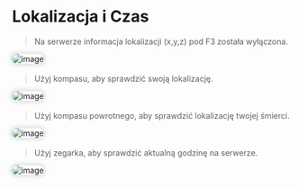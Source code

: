 <style>
img:not(.medium-zoom-image--opened):not(.navbar-link-icon) {
    max-width: 40%;
    margin: 0 8px 4px 0;
    box-shadow: 0 0 6px 4px rgba(0, 0, 0, .1);
    border-radius: 10px;
}
</style>



# Lokalizacja i Czas

> Na serwerze informacja lokalizacji (x,y,z) pod <span class="blue">F3</span> została wyłączona.

![image](https://github.com/user-attachments/assets/6ab90605-b241-40f7-8005-fda95295ddeb)

> Użyj <span class="blue">kompasu</span>, aby sprawdzić swoją lokalizację.

![image](https://github.com/user-attachments/assets/05d7caa4-ab1b-4861-8c4b-39601c8757d6)

> Użyj <span class="blue">kompasu powrotnego</span>, aby sprawdzić lokalizację twojej śmierci.

![image](https://github.com/user-attachments/assets/ee5ef143-4b02-4bed-9e2d-ebabee5009db)

> Użyj <span class="blue">zegarka</span>, aby sprawdzić aktualną godzinę na serwerze.

![image](https://github.com/user-attachments/assets/f79fff45-0263-41cd-9b20-99eedfeffc12)
